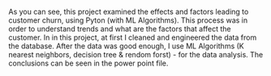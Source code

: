 As you can see, this project examined the effects and factors leading to customer churn, using Pyton (with ML Algorithms).
This process was in order to understand trends and what are the factors that affect the customer.
In in this project, at first I cleaned and engineered the data from the database. 
After the data was good enough, I use ML Algorithms (K nearest neighbors, decision tree & rendom forst) - for the data analysis.
The conclusions can be seen in the power point file.
